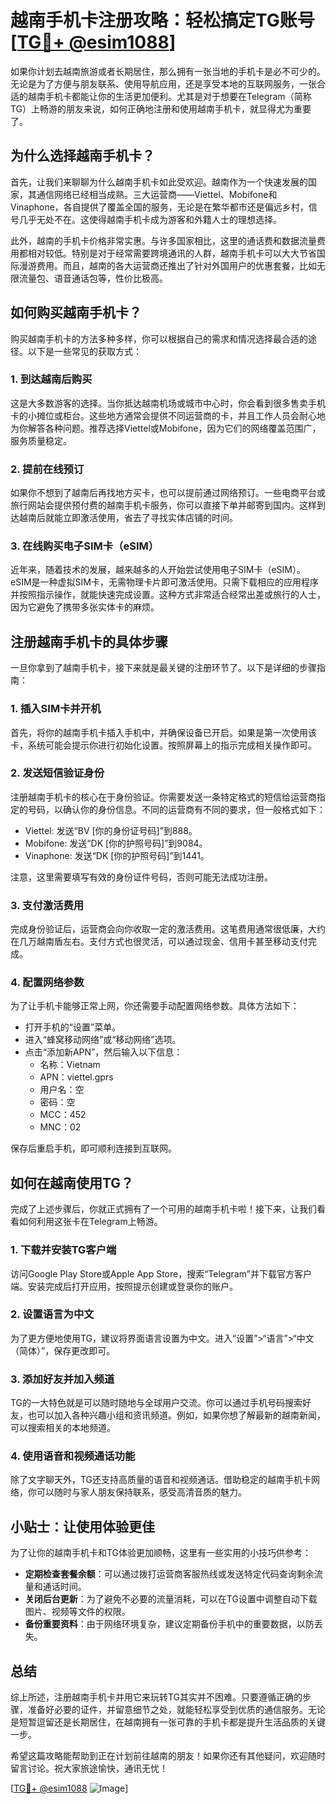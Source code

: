 # 越南手机卡注册攻略：轻松搞定TG账号[[TG💪+ @esim1088](https://t.me/s/esim1088)]

如果你计划去越南旅游或者长期居住，那么拥有一张当地的手机卡是必不可少的。无论是为了方便与朋友联系、使用导航应用，还是享受本地的互联网服务，一张合适的越南手机卡都能让你的生活更加便利。尤其是对于想要在Telegram（简称TG）上畅游的朋友来说，如何正确地注册和使用越南手机卡，就显得尤为重要了。

## 为什么选择越南手机卡？

首先，让我们来聊聊为什么越南手机卡如此受欢迎。越南作为一个快速发展的国家，其通信网络已经相当成熟。三大运营商——Viettel、Mobifone和Vinaphone，各自提供了覆盖全国的服务，无论是在繁华都市还是偏远乡村，信号几乎无处不在。这使得越南手机卡成为游客和外籍人士的理想选择。

此外，越南的手机卡价格非常实惠。与许多国家相比，这里的通话费和数据流量费用都相对较低。特别是对于经常需要跨境通讯的人群，越南手机卡可以大大节省国际漫游费用。而且，越南的各大运营商还推出了针对外国用户的优惠套餐，比如无限流量包、语音通话包等，性价比极高。

## 如何购买越南手机卡？

购买越南手机卡的方法多种多样，你可以根据自己的需求和情况选择最合适的途径。以下是一些常见的获取方式：

### 1. 到达越南后购买

这是大多数游客的选择。当你抵达越南机场或城市中心时，你会看到很多售卖手机卡的小摊位或柜台。这些地方通常会提供不同运营商的卡，并且工作人员会耐心地为你解答各种问题。推荐选择Viettel或Mobifone，因为它们的网络覆盖范围广，服务质量稳定。

### 2. 提前在线预订

如果你不想到了越南后再找地方买卡，也可以提前通过网络预订。一些电商平台或旅行网站会提供预付费的越南手机卡服务，你可以直接下单并邮寄到国内。这样到达越南后就能立即激活使用，省去了寻找实体店铺的时间。

### 3. 在线购买电子SIM卡（eSIM）

近年来，随着技术的发展，越来越多的人开始尝试使用电子SIM卡（eSIM）。eSIM是一种虚拟SIM卡，无需物理卡片即可激活使用。只需下载相应的应用程序并按照指示操作，就能快速完成设置。这种方式非常适合经常出差或旅行的人士，因为它避免了携带多张实体卡的麻烦。

## 注册越南手机卡的具体步骤

一旦你拿到了越南手机卡，接下来就是最关键的注册环节了。以下是详细的步骤指南：

### 1. 插入SIM卡并开机

首先，将你的越南手机卡插入手机中，并确保设备已开启。如果是第一次使用该卡，系统可能会提示你进行初始化设置。按照屏幕上的指示完成相关操作即可。

### 2. 发送短信验证身份

注册越南手机卡的核心在于身份验证。你需要发送一条特定格式的短信给运营商指定的号码，以确认你的身份信息。不同的运营商有不同的要求，但一般格式如下：

- Viettel: 发送“BV [你的身份证号码]”到888。
- Mobifone: 发送“DK [你的护照号码]”到9084。
- Vinaphone: 发送“DK [你的护照号码]”到1441。

注意，这里需要填写有效的身份证件号码，否则可能无法成功注册。

### 3. 支付激活费用

完成身份验证后，运营商会向你收取一定的激活费用。这笔费用通常很低廉，大约在几万越南盾左右。支付方式也很灵活，可以通过现金、信用卡甚至移动支付完成。

### 4. 配置网络参数

为了让手机卡能够正常上网，你还需要手动配置网络参数。具体方法如下：

- 打开手机的“设置”菜单。
- 进入“蜂窝移动网络”或“移动网络”选项。
- 点击“添加新APN”，然后输入以下信息：
  - 名称：Vietnam
  - APN：viettel.gprs
  - 用户名：空
  - 密码：空
  - MCC：452
  - MNC：02

保存后重启手机，即可顺利连接到互联网。

## 如何在越南使用TG？

完成了上述步骤后，你就正式拥有了一个可用的越南手机卡啦！接下来，让我们看看如何利用这张卡在Telegram上畅游。

### 1. 下载并安装TG客户端

访问Google Play Store或Apple App Store，搜索“Telegram”并下载官方客户端。安装完成后打开应用，按照提示创建或登录你的账户。

### 2. 设置语言为中文

为了更方便地使用TG，建议将界面语言设置为中文。进入“设置”>“语言”>“中文（简体）”，保存更改即可。

### 3. 添加好友并加入频道

TG的一大特色就是可以随时随地与全球用户交流。你可以通过手机号码搜索好友，也可以加入各种兴趣小组和资讯频道。例如，如果你想了解最新的越南新闻，可以搜索相关的本地频道。

### 4. 使用语音和视频通话功能

除了文字聊天外，TG还支持高质量的语音和视频通话。借助稳定的越南手机卡网络，你可以随时与家人朋友保持联系，感受高清音质的魅力。

## 小贴士：让使用体验更佳

为了让你的越南手机卡和TG体验更加顺畅，这里有一些实用的小技巧供参考：

- **定期检查套餐余额**：可以通过拨打运营商客服热线或发送特定代码查询剩余流量和通话时间。
- **关闭后台更新**：为了避免不必要的流量消耗，可以在TG设置中调整自动下载图片、视频等文件的权限。
- **备份重要资料**：由于网络环境复杂，建议定期备份手机中的重要数据，以防丢失。

## 总结

综上所述，注册越南手机卡并用它来玩转TG其实并不困难。只要遵循正确的步骤，准备好必要的证件，并留意细节之处，就能轻松享受到优质的通信服务。无论是短暂逗留还是长期居住，在越南拥有一张可靠的手机卡都是提升生活品质的关键一步。

希望这篇攻略能帮助到正在计划前往越南的朋友！如果你还有其他疑问，欢迎随时留言讨论。祝大家旅途愉快，通讯无忧！

[[TG💪+ @esim1088](https://t.me/s/esim1088) ![Image](https://i.postimg.cc/4NQfJmqS/Snipaste-2025-05-13-00-14-12.png)]